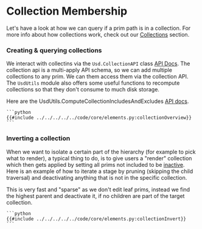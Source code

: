 # Collection Membership
Let's have a look at how we can query if a prim path is in a collection. For more info about how collections work, check out our [Collections](../../core/elements/collection.md) section.

### Creating & querying collections <a name="collectionQuery"></a>
We interact with collectins via the `Usd.CollectionAPI` class [API Docs](https://openusd.org/release/api/class_usd_collection_a_p_i.html). The collection api is a multi-apply API schema, so we can add multiple collections to any prim. We can them access them via the collection API. The `UsdUtils` module also offers some useful functions to recompute collections so that they don't consume to much disk storage.

Here are the UsdUtils.ComputeCollectionIncludesAndExcludes [API docs](https://openusd.org/dev/api/authoring_8h.html#ad2939a973bd544ff30e4828ff09765db).

~~~admonish tip title=""
```python
{{#include ../../../../../code/core/elements.py:collectionOverview}}
```
~~~

### Inverting a collection <a name="collectionInvert"></a>
When we want to isolate a certain part of the hierarchy (for example to pick what to render), a typical thing to do, is to give users a "render" collection which then gets applied by setting all prims not included to be [inactive](./prim.md#active). Here is an example of how to iterate a stage by pruning (skipping the child traversal) and deactivating anything that is not in the specific collection.

This is very fast and "sparse" as we don't edit leaf prims, instead we find the highest parent and deactivate it, if no children are part of the target collection.

~~~admonish tip title=""
```python
{{#include ../../../../../code/core/elements.py:collectionInvert}}
```
~~~
